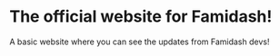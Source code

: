 # The official website for Famidash!
A basic website where you can see the updates from Famidash devs!
